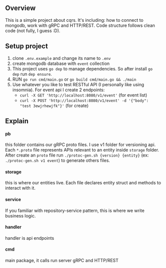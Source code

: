 ## Overview
This is a simple project about cqrs. It's including: how to connect to mongodb, work with gRPC and HTTP/REST. Code structure follows clean code (not fully, I guess :D).

## Setup project
1. clone `.env.example` and change its name to `.env`
2. create mongodb database with `event` collection
3. This project uses `go dep` to manage dependencies. So after install `go dep` run `dep ensure`.
4. RUN `go run cmd/main.go` or `go build cmd/main.go && ./main`
5. Use whatever you like to test RESTful API (I personally like using insomnia). For event api I create 2 endpoints:
    - `curl -X GET 'http://localhost:8080/v1/event'` (for event list)
    - `curl -X POST 'http://localhost:8080/v1/event' -d '{"body": "test 3ewjrhewjfk"}'` (for create)

## Explain
#### pb
this folder contains our gRPC proto files. I use v1 folder for versioning api. Each `*.proto` file represents APIs relevant to an entity inside `storage` folder. After create an `proto` file run `./protoc-gen.sh {version} {entity}` (ex: `./protoc-gen.sh v1 event`) to generate others files.
#### storage
this is where our entities live. Each file declares entity struct and methods to interact with it.
#### service
If you familiar with repository-service pattern, this is where we write business logic.
#### handler
handler is api endpoints
#### cmd
main package, it calls run server gRPC and HTTP/REST